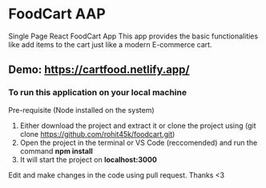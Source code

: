 # FoodCart AAP
Single Page React FoodCart App
This app provides the basic functionalities like add items to the cart just like a modern E-commerce cart.

## Demo: https://cartfood.netlify.app/

### To run this application on your local machine 
Pre-requisite (Node installed on the system)

1. Either download the project and extract it or clone the project using (git clone https://github.com/rohit45k/foodcart.git)
2. Open the project in the terminal or VS Code (reccomended) and run the command **npm install**
3. It will start the project on **localhost:3000**

Edit and make changes in the code using pull request. Thanks <3 
